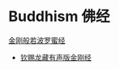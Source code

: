 # Buddhism 佛经
[金刚般若波罗蜜经](https://github.com/noahzaozao/Buddhism/blob/master/DiamondSutra.md "金刚般若波罗蜜经")
- [钦赐龙藏有声版金刚经](http://www.qincilongzang.com/index.php/content-show-cid-136-id-129.html "钦赐龙藏有声金刚经")
